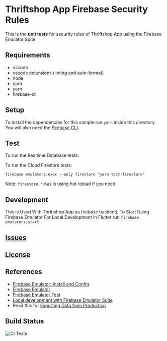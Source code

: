 # Thriftshop App Firebase Security Rules

This is the **unit tests** for security rules
of Thriftshop App using the Firebase Emulator Suite.

## Requirements

-   vscode
-   vscode extensions (linting and auto-format)
-   node
-   npm
-   yarn
-   firebase-cli

## Setup

To install the dependencies for this sample run `yarn` inside this directory.
You will also need the [Firebase CLI](https://firebase.google.com/docs/cli).

## Test

To run the Realtime Database tests:

To run the Cloud Firestore tests:

```
firebase emulators:exec --only firestore "yarn test-firestore"
```

Note: `firestore.rules` is using hot reload if you need

## Development

This is Used With Thriftshop App as firebase backend,
To Start Using Firebase Emulator For Local Development
In Flutter run `firebase emulators:start`

## [Issues](https://github.com/thriftshop-site/thriftshop/issues)

## [License](https://github.com/thriftshop-site/thriftshop/blob/main/LICENSE)

## References

-   [Firebase Emulator: Install and Config](https://firebase.google.com/docs/emulator-suite/install_and_configure#startup)
-   [Firebase Emulator](https://codelabs.developers.google.com/firebase-emulator#0)
-   [Firebase Emulator Test](https://developers.google.com/codelabs/firebase-emulator-test-rules#0)
-   [Local development with Firebase Emulator Suite](https://www.youtube.com/watch?v=yAFQVjxNWE8)
-   Read this for [Exporting Data from Production](https://cloud.google.com/sdk/gcloud/reference/beta/firestore/export)

## Build Status

[Github Actions]: https://github.com/thriftshop-site/thriftshop-firestore-rules/actions

![CI Tests](https://github.com/thriftshop-site/thriftshop-firestore-rules/workflows/CI%20Tests/badge.svg?branch=main)
